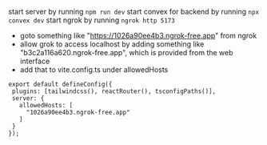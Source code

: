 start server by running ``` npm run dev ```
start convex for backend by running ``` npx convex dev ```
start ngrok by running ``` ngrok http 5173 ```
 - goto something like "https://1026a90ee4b3.ngrok-free.app" from ngrok
 - allow grok to access localhost by adding something like "b3c2a116a620.ngrok-free.app", which is provided from the web interface
 - add that to vite.config.ts under allowedHosts
 ```
 export default defineConfig({
  plugins: [tailwindcss(), reactRouter(), tsconfigPaths()],
  server: {
    allowedHosts: [
      "1026a90ee4b3.ngrok-free.app"
    ]
  }
});
```